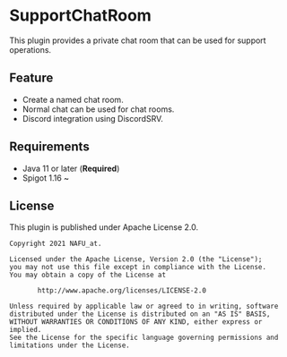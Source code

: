 # SupportChatRoom

This plugin provides a private chat room that can be used for support operations.

## Feature

- Create a named chat room.
- Normal chat can be used for chat rooms.
- Discord integration using DiscordSRV.

## Requirements

- Java 11 or later (**Required**)
- Spigot 1.16 ~

## License

This plugin is published under Apache License 2.0.

    Copyright 2021 NAFU_at.

    Licensed under the Apache License, Version 2.0 (the "License");
    you may not use this file except in compliance with the License.
    You may obtain a copy of the License at
    
           http://www.apache.org/licenses/LICENSE-2.0
    
    Unless required by applicable law or agreed to in writing, software
    distributed under the License is distributed on an "AS IS" BASIS,
    WITHOUT WARRANTIES OR CONDITIONS OF ANY KIND, either express or implied.
    See the License for the specific language governing permissions and
    limitations under the License.
